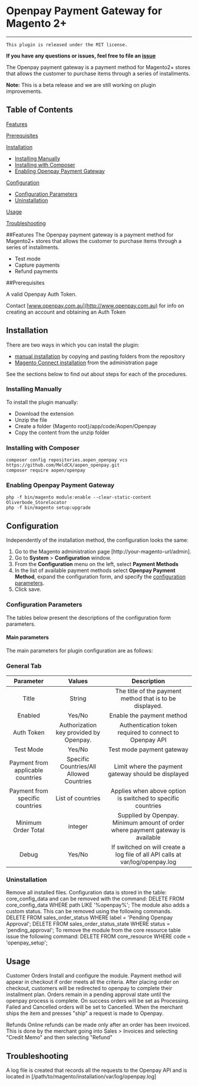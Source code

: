 # Openpay Payment Gateway for Magento 2+
-------
``This plugin is released under the MIT license.``

**If you have any questions or issues, feel free to file an [issue](https://github.com/MeldCX/aopen_openpay/issues)**

The Openpay payment gateway is a payment method for Magento2+ stores that allows the customer to purchase items through a series of installments.

**Note:** This is a beta release and we are still working on plugin improvements.

## Table of Contents

[Features](#features) <br />

[Prerequisites][1]

[Installation][2]
* [Installing Manually][2.1]
* [Installing with Composer][2.2]
* [Enabling Openpay Payment Gateway][2.3]

[Configuration][3]
* [Configuration Parameters][3.1]
* [Uninstallation][3.2]

[Usage][4]

[Troubleshooting][5]


##Features
The Openpay payment gateway is a payment method for Magento2+ stores that allows the customer to purchase items through a series of installments.

* Test mode
* Capture payments
* Refund payments

##Prerequisites

A valid Openpay Auth Token. 

Contact [www.openpay.com.au](http://www.openpay.com.au) for info on creating an account and obtaining an Auth Token

## Installation

There are two ways in which you can install the plugin:

* [manual installation][2.1] by copying and pasting folders from the repository
* [Magento Connect installation][2.2] from the administration page

See the sections below to find out about steps for each of the procedures.

### Installing Manually

To install the plugin manually:

* Download the extension
* Unzip the file
* Create a folder {Magento root}/app/code/Aopen/Openpay
* Copy the content from the unzip folder

### Installing with Composer 

```
composer config repositories.aopen_openpay vcs https://github.com/MeldCX/aopen_openpay.git
composer require aopen/openpay
```

### Enabling Openpay Payment Gateway

```
php -f bin/magento module:enable --clear-static-content Oliverbode_Storelocator
php -f bin/magento setup:upgrade
```
  
## Configuration

Independently of the installation method, the configuration looks the same:

1. Go to the Magento administration page [http://your-magento-url/admin].
2. Go to **System** > **Configuration** window. 
3. From the **Configuration** menu on the left, select  **Payment Methods**
4. In the list of available payment methods select **Openpay Payment Method**,  expand the configuration form, and specify the [configuration parameters][3.1].
5. Click save.

### Configuration Parameters

The tables below present the descriptions of the configuration form parameters.

#### Main parameters

The main parameters for plugin configuration are as follows:

### General Tab

| Parameter | Values | Description | 
|:---------:|:------:|:-----------:|
|Title|String|The title of the payment method that is to be displayed.|
|Enabled|Yes/No|Enable the payment method|
|Auth Token|Authorization key provided by Openpay.|Authentication token required to connect to Openpay API|
|Test Mode|Yes/No|Test mode payment gateway|
|Payment from applicable countries|Specific Countries/All Allowed Countries|Limit where the payment gateway should be displayed|
|Payment from specific countries|List of countries|Applies when above option is switched to specific countries|
|Minimum Order Total|integer|Supplied by Openpay. Minimum amount of order where payment gateway is available|
|Debug|Yes/No|If switched on will create a log file of all API calls at var/log/openpay.log|


### Uninstallation
Remove all installed files. Configuration data is stored in the table: core_config_data and can be removed with the command: DELETE FROM core_config_data WHERE path LIKE '%openpay%'; The module also adds a custom status. This can be removed using the following commands. DELETE FROM sales_order_status WHERE label = 'Pending Openpay Approval'; DELETE FROM sales_order_status_state WHERE status = 'pending_approval';
To remove the module from the core resource table issue the following command: DELETE FROM core_resource WHERE code = 'openpay_setup';


## Usage
Customer Orders
Install and configure the module. Payment method will appear in checkout if order meets all the criteria. After placing order on checkout, customers will be redirected to openpay to complete their installment plan. Orders remain in a pending approval state until the openpay process is complete. On success orders will be set as Processing. Failed and Cancelled orders will be set to Cancelled. When the merchant ships the item and presses "ship" a request is made to Openpay.

Refunds
Online refunds can be made only after an order has been invoiced. This is done by the merchant going into Sales > Invoices and selecting "Credit Memo" and then selecting "Refund"

## Troubleshooting

A log file is created that records all the requests to the Openpay API and is located in [/path/to/magento/installation/var/log/openpay.log]

<!--LINKS-->

<!--topic urls:-->
[1]: https://github.com/MeldCX/aopen_openpay#prerequisites
[2]: https://github.com/MeldCX/aopen_openpay#installation
[2.1]: https://github.com/MeldCX/aopen_openpay#installing-manually
[2.2]: https://github.com/MeldCX/aopen_openpay#installing-with-composer
[2.3]: https://github.com/MeldCX/aopen_openpay#enabling-openpay-payment-gateway
[3]: https://github.com/MeldCX/aopen_openpay#configuration
[3.1]: https://github.com/MeldCX/aopen_openpay#configuration-parameters
[3.2]: https://github.com/MeldCX/aopen_openpay#uninstallation
[4]: https://github.com/MeldCX/aopen_openpay#usage
[5]: https://github.com/MeldCX/aopen_openpay#troubleshooting

<!--external links:-->

[ext1]: https://github.com/MeldCX/aopen_openpay
[ext2]: https://github.com/MeldCX/aopen_openpay#configuration-parameters
